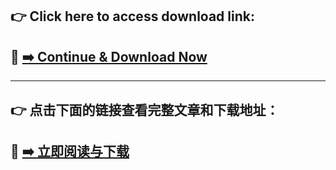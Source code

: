 ## 👉 Click here to access download link:  
## 🔗 [➡️ Continue & Download Now](https://t.me/darkfolder_channel)

--- 
## 👉 点击下面的链接查看完整文章和下载地址：  
## 🔗 [➡️ 立即阅读与下载](https://t.me/darkfolder_channel)
